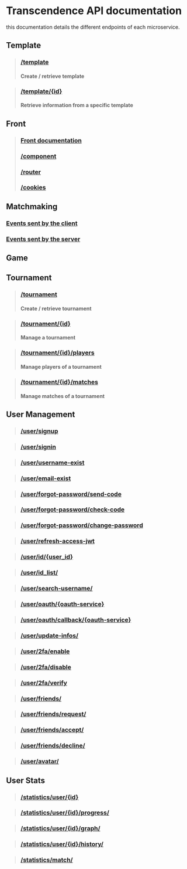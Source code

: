 # Transcendence API documentation

this documentation details the different endpoints of each microservice.

## Template

> ### [/template](Template_api_Documentation.md#template)
>
> #### Create / retrieve template

> ### [/template/{id}](Template-API-Documentation.md#templateid)
> 
> #### Retrieve information from a specific template

## Front
> ### [Front documentation](../front/doc/front.md)
> ### [/component](../front/doc/component.md)
> ### [/router](../front/doc/router.md)
> ### [/cookies](../front/doc/cookies.md)

## Matchmaking
### [Events sent by the client](../matchmaking/doc/matchmaking-documentation.md#events-sent-by-the-client)
### [Events sent by the server](../matchmaking/doc/matchmaking-documentation.md#events-sent-by-the-server)

## Game

## Tournament

> ### [/tournament](../tournament/doc/tournament-api-documentation.md#tournament)
> 
> #### Create / retrieve tournament

> ### [/tournament/{id}](../tournament/doc/tournament-api-documentation.md#tournamentid)
>
> #### Manage a tournament

> ### [/tournament/{id}/players](../tournament/doc/tournament-api-documentation.md#tournamentidplayers)
>
> #### Manage players of a tournament

> ### [/tournament/{id}/matches](../tournament/doc/tournament-api-documentation.md#tournamentidmatches)
>
> #### Manage matches of a tournament

## User Management
> ### [/user/signup](../user_management/doc/User_management.md#usersignup)

> ### [/user/signin](../user_management/doc/User_management.md#usersignin)

> ### [/user/username-exist](../user_management/doc/User_management.md#userusername-exist)

> ### [/user/email-exist](../user_management/doc/User_management.md#useremail-exist)

> ### [/user/forgot-password/send-code](../user_management/doc/User_management.md#userforgot-passwordsend-code)

> ### [/user/forgot-password/check-code](../user_management/doc/User_management.md#userforgot-passwordcheck-code)

> ### [/user/forgot-password/change-password](../user_management/doc/User_management.md#userforgot-passwordchange-password)

> ### [/user/refresh-access-jwt](../user_management/doc/User_management.md#userrefresh-access-jwt)

> ### [/user/id/{user_id}](../user_management/doc/User_management.md#useriduser-id)

> ### [/user/id_list/](../user_management/doc/User_management.md#userid-list)

> ### [/user/search-username/](../user_management/doc/User_management.md#usersearch-username)

> ### [/user/oauth/{oauth-service}](../user_management/doc/User_management.md#useroauthoauth-service)

> ### [/user/oauth/callback/{oauth-service}](../user_management/doc/User_management.md#useroauthcallbackauth-service)

> ### [/user/update-infos/](../user_management/doc/User_management.md#userupdate-infos)

> ### [/user/2fa/enable](../user_management/doc/User_management.md#user2faenable)

> ### [/user/2fa/disable](../user_management/doc/User_management.md#user2fadisable)

> ### [/user/2fa/verify](../user_management/doc/User_management.md#user2faverify)

> ### [/user/friends/](../user_management/doc/User_management.md#userfriends)

> ### [/user/friends/request/](../user_management/doc/User_management.md#userfriendsrequest)

> ### [/user/friends/accept/](../user_management/doc/User_management.md#userfriendsaccept)

> ### [/user/friends/decline/](../user_management/doc/User_management.md#userfriendsdecline)

> ### [/user/avatar/](../user_management/doc/User_management.md#useravatar)

## User Stats 
> ### [/statistics/user/{id}](../user_stats/doc/user-stats-documentation.md#statisticsuserid)

> ### [/statistics/user/{id}/progress/](../user_stats/doc/user-stats-documentation.md#statisticsuseridprogress)
 
> ### [/statistics/user/{id}/graph/](../user_stats/doc/user-stats-documentation.md#statisticsuseridgraph)
 
> ### [/statistics/user/{id}/history/](../user_stats/doc/user-stats-documentation.md#statisticsuseridhistory)

> ### [/statistics/match/](../user_stats/doc/user-stats-documentation.md#statisticsmatch)
